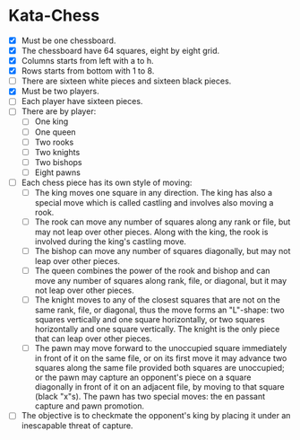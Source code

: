 # Kata-Chess


- [x] Must be one chessboard.
- [x] The chessboard have 64 squares, eight by eight grid.
- [x] Columns starts from left with a to h.
- [x] Rows starts from bottom with 1 to 8.
- [ ] There are sixteen white pieces and sixteen black pieces.
- [x] Must be two players.
- [ ] Each player have sixteen pieces.
- [ ] There are by player:
    - [ ] One king
    - [ ] One queen
    - [ ] Two rooks
    - [ ] Two knights
    - [ ] Two bishops
    - [ ] Eight pawns
- [ ] Each chess piece has its own style of moving:
    - [ ] The king moves one square in any direction. The king has also a special move which is called castling and involves also moving a rook.
    - [ ] The rook can move any number of squares along any rank or file, but may not leap over other pieces. Along with the king, the rook is involved during the king's castling move.
    - [ ] The bishop can move any number of squares diagonally, but may not leap over other pieces.
    - [ ] The queen combines the power of the rook and bishop and can move any number of squares along rank, file, or diagonal, but it may not leap over other pieces.
    - [ ] The knight moves to any of the closest squares that are not on the same rank, file, or diagonal, thus the move forms an "L"-shape: two squares vertically and one square horizontally, or two squares horizontally and one square vertically. The knight is the only piece that can leap over other pieces.
    - [ ] The pawn may move forward to the unoccupied square immediately in front of it on the same file, or on its first move it may advance two squares along the same file provided both squares are unoccupied; or the pawn may capture an opponent's piece on a square diagonally in front of it on an adjacent file, by moving to that square (black "x"s). The pawn has two special moves: the en passant capture and pawn promotion.
- [ ] The objective is to checkmate the opponent's king by placing it under an inescapable threat of capture.